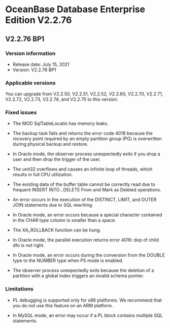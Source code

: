 # OceanBase Database Enterprise Edition V2.2.76

## V2.2.76 BP1

### Version information

* Release date: July 15, 2021
* Version: V2.2.76 BP1

### Applicable versions

You can upgrade from V2.2.50, V2.2.51, V2.2.52, V2.2.60, V2.2.70, V2.2.71, V2.2.72, V2.2.73, V2.2.74, and V2.2.75 to this version. 

### Fixed issues

* The MOD SqlTableLocatio has memory leaks. 

* The backup task fails and returns the error code 4018 because the recovery point required by an empty partition group (PG) is overwritten during physical backup and restore. 

* In Oracle mode, the observer process unexpectedly exits if you drop a user and then drop the trigger of the user. 

* The unit32 overflows and causes an infinite loop of threads, which results in full CPU utilization. 

* The existing data of the buffer table cannot be correctly read due to frequent INSERT INTO...DELETE From and Mark as Deleted operations. 

* An error occurs in the execution of the DISTINCT, LIMIT, and OUTER JOIN statements due to SQL rewriting. 

* In Oracle mode, an error occurs because a special character contained in the CHAR type column is smaller than a space. 

* The XA_ROLLBACK function can be hung. 

* In Oracle mode, the parallel execution returns error 4016: dop of child dfo is not right. 

* In Oracle mode, an error occurs during the conversion from the DOUBLE type to the NUMBER type when PS mode is enabled. 

* The observer process unexpectedly exits because the deletion of a partition with a global index triggers an invalid schema pointer. 

### Limitations

* PL debugging is supported only for x86 platforms. We recommend that you do not use this feature on an ARM platform. 

* In MySQL mode, an error may occur if a PL block contains multiple SQL statements. 